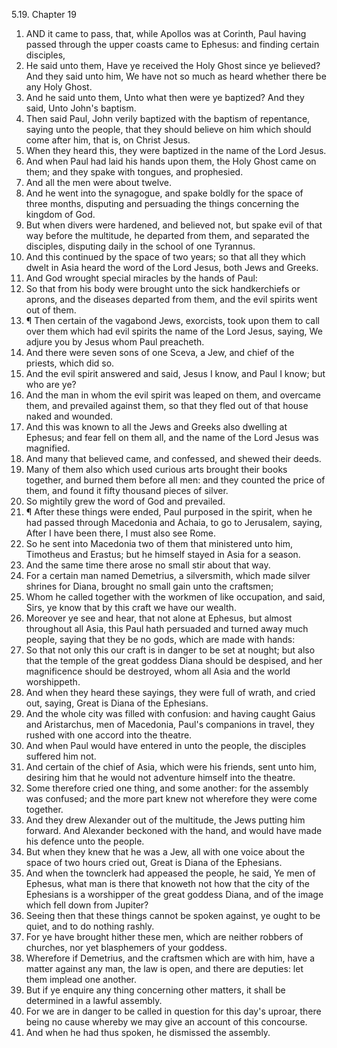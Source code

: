 5.19. Chapter 19
1. AND it came to pass, that, while Apollos was at Corinth, Paul having passed through the upper coasts came to Ephesus: and finding certain disciples,
2. He said unto them, Have ye received the Holy Ghost since ye believed? And they said unto him, We have not so much as heard whether there be any Holy Ghost.
3. And he said unto them, Unto what then were ye baptized? And they said, Unto John's baptism.
4. Then said Paul, John verily baptized with the baptism of repentance, saying unto the people, that they should believe on him which should come after him, that is, on Christ Jesus.
5. When they heard this, they were baptized in the name of the Lord Jesus.
6. And when Paul had laid his hands upon them, the Holy Ghost came on them; and they spake with tongues, and prophesied.
7. And all the men were about twelve.
8. And he went into the synagogue, and spake boldly for the space of three months, disputing and persuading the things concerning the kingdom of God.
9. But when divers were hardened, and believed not, but spake evil of that way before the multitude, he departed from them, and separated the disciples, disputing daily in the school of one Tyrannus.
10. And this continued by the space of two years; so that all they which dwelt in Asia heard the word of the Lord Jesus, both Jews and Greeks.
11. And God wrought special miracles by the hands of Paul:
12. So that from his body were brought unto the sick handkerchiefs or aprons, and the diseases departed from them, and the evil spirits went out of them.
13. ¶ Then certain of the vagabond Jews, exorcists, took upon them to call over them which had evil spirits the name of the Lord Jesus, saying, We adjure you by Jesus whom Paul preacheth.
14. And there were seven sons of one Sceva, a Jew, and chief of the priests, which did so.
15. And the evil spirit answered and said, Jesus I know, and Paul I know; but who are ye?
16. And the man in whom the evil spirit was leaped on them, and overcame them, and prevailed against them, so that they fled out of that house naked and wounded.
17. And this was known to all the Jews and Greeks also dwelling at Ephesus; and fear fell on them all, and the name of the Lord Jesus was magnified.
18. And many that believed came, and confessed, and shewed their deeds.
19. Many of them also which used curious arts brought their books together, and burned them before all men: and they counted the price of them, and found it fifty thousand pieces of silver.
20. So mightily grew the word of God and prevailed.
21. ¶ After these things were ended, Paul purposed in the spirit, when he had passed through Macedonia and Achaia, to go to Jerusalem, saying, After I have been there, I must also see Rome.
22. So he sent into Macedonia two of them that ministered unto him, Timotheus and Erastus; but he himself stayed in Asia for a season.
23. And the same time there arose no small stir about that way.
24. For a certain man named Demetrius, a silversmith, which made silver shrines for Diana, brought no small gain unto the craftsmen;
25. Whom he called together with the workmen of like occupation, and said, Sirs, ye know that by this craft we have our wealth.
26. Moreover ye see and hear, that not alone at Ephesus, but almost throughout all Asia, this Paul hath persuaded and turned away much people, saying that they be no gods, which are made with hands:
27. So that not only this our craft is in danger to be set at nought; but also that the temple of the great goddess Diana should be despised, and her magnificence should be destroyed, whom all Asia and the world worshippeth.
28. And when they heard these sayings, they were full of wrath, and cried out, saying, Great is Diana of the Ephesians.
29. And the whole city was filled with confusion: and having caught Gaius and Aristarchus, men of Macedonia, Paul's companions in travel, they rushed with one accord into the theatre.
30. And when Paul would have entered in unto the people, the disciples suffered him not.
31. And certain of the chief of Asia, which were his friends, sent unto him, desiring him that he would not adventure himself into the theatre.
32. Some therefore cried one thing, and some another: for the assembly was confused; and the more part knew not wherefore they were come together.
33. And they drew Alexander out of the multitude, the Jews putting him forward. And Alexander beckoned with the hand, and would have made his defence unto the people.
34. But when they knew that he was a Jew, all with one voice about the space of two hours cried out, Great is Diana of the Ephesians.
35. And when the townclerk had appeased the people, he said, Ye men of Ephesus, what man is there that knoweth not how that the city of the Ephesians is a worshipper of the great goddess Diana, and of the image which fell down from Jupiter?
36. Seeing then that these things cannot be spoken against, ye ought to be quiet, and to do nothing rashly.
37. For ye have brought hither these men, which are neither robbers of churches, nor yet blasphemers of your goddess.
38. Wherefore if Demetrius, and the craftsmen which are with him, have a matter against any man, the law is open, and there are deputies: let them implead one another.
39. But if ye enquire any thing concerning other matters, it shall be determined in a lawful assembly.
40. For we are in danger to be called in question for this day's uproar, there being no cause whereby we may give an account of this concourse.
41. And when he had thus spoken, he dismissed the assembly.

